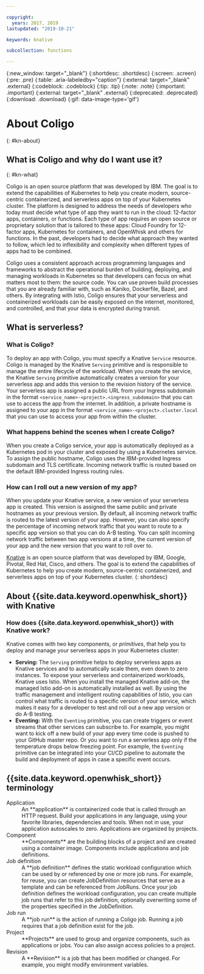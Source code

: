 ```yaml
---

copyright:
  years: 2017, 2019
lastupdated: "2019-10-21"

keywords: knative

subcollection: functions

---
```


{:new_window: target="_blank"}
{:shortdesc: .shortdesc}
{:screen: .screen}
{:pre: .pre}
{:table: .aria-labeledby="caption"}
{:external: target="_blank" .external}
{:codeblock: .codeblock}
{:tip: .tip}
{:note: .note}
{:important: .important}
{:external: target="_blank" .external}
{:deprecated: .deprecated}
{:download: .download}
{:gif: data-image-type='gif'}

# About Coligo
{: #kn-about}

## What is Coligo and why do I want use it? 
{: #kn-what}

Coligo is an open source platform that was developed by IBM. The goal is to extend the capabilities of Kubernetes to help you create modern, source-centric containerized, and serverless apps on top of your Kubernetes cluster. The platform is designed to address the needs of developers who today must decide what type of app they want to run in the cloud: 12-factor apps, containers, or functions. Each type of app requires an open source or proprietary solution that is tailored to these apps: Cloud Foundry for 12-factor apps, Kubernetes for containers, and OpenWhisk and others for functions. In the past, developers had to decide what approach they wanted to follow, which led to inflexibility and complexity when different types of apps had to be combined.

Coligo uses a consistent approach across programming languages and frameworks to abstract the operational burden of building, deploying, and managing workloads in Kubernetes so that developers can focus on what matters most to them: the source code. You can use proven build processes that you are already familiar with, such as Kaniko, Dockerfile, Bazel, and others. By integrating with Istio, Coligo ensures that your serverless and containerized workloads can be easily exposed on the internet, monitored, and controlled, and that your data is encrypted during transit.

## What is serverless?

### What is Coligo?
To deploy an app with Coligo, you must specify a Knative `Service` resource. Coligo is managed by the Knative `Serving` primitive and is responsible to manage the entire lifecycle of the workload. When you create the service, the Knative `Serving` primitive automatically creates a version for your serverless app and adds this version to the revision history of the service. Your serverless app is assigned a public URL from your Ingress subdomain in the format `<service_name>-<project>.<ingress_subdomain>` that you can use to access the app from the internet. In addition, a private hostname is assigned to your app in the format `<service_name>-<project>.cluster.local` that you can use to access your app from within the cluster.

### What happens behind the scenes when I create Coligo?
When you create a Coligo service, your app is automatically deployed as a Kubernetes pod in your cluster and exposed by using a Kubernetes service. To assign the public hostname, Coligo uses the IBM-provided Ingress subdomain and TLS certificate. Incoming network traffic is routed based on the default IBM-provided Ingress routing rules.

### How can I roll out a new version of my app?
When you update your Knative service, a new version of your serverless app is created. This version is assigned the same public and private hostnames as your previous version. By default, all incoming network traffic is routed to the latest version of your app. However, you can also specify the percentage of incoming network traffic that you want to route to a specific app version so that you can do A-B testing. You can split incoming network traffic between two app versions at a time, the current version of your app and the new version that you want to roll over to. 

[Knative](https://github.com/knative/docs) is an open source platform that was developed by IBM, Google, Pivotal, Red Hat, Cisco, and others. The goal is to extend the capabilities of Kubernetes to help you create modern, source-centric containerized, and serverless apps on top of your Kubernetes cluster. 
{: shortdesc}

## About {{site.data.keyword.openwhisk_short}} with Knative

### How does {{site.data.keyword.openwhisk_short}} with Knative work?
Knative comes with two key components, or _primitives_, that help you to deploy and manage your serverless apps in your Kubernetes cluster:

- **Serving:** The `Serving` primitive helps to deploy serverless apps as Knative services and to automatically scale them, even down to zero instances. To expose your serverless and containerized workloads, Knative uses Istio. When you install the managed Knative add-on, the managed Istio add-on is automatically installed as well. By using the traffic management and intelligent routing capabilities of Istio, you can control what traffic is routed to a specific version of your service, which makes it easy for a developer to test and roll out a new app version or do A-B testing.
- **Eventing:** With the `Eventing` primitive, you can create triggers or event streams that other services can subscribe to. For example, you might want to kick off a new build of your app every time code is pushed to your GitHub master repo. Or you want to run a serverless app only if the temperature drops below freezing point. For example, the `Eventing` primitive can be integrated into your CI/CD pipeline to automate the build and deployment of apps in case a specific event occurs.

## {{site.data.keyword.openwhisk_short}} terminology

<dl>
  <dt>Application</dt>
    <dd>An **application** is containerized code that is called through an HTTP request. Build your applications in any language, using your favorite libraries, dependencies and tools. When not in use, your application autoscales to zero. Applications are organized by projects.</dd>
  <dt>Component</dt>
    <dd>**Components** are the building blocks of a project and are created using a container image.  Components include applications and job definitions. </dd>
  <dt>Job definition</dt>
    <dd>A **job definition** defines the static workload configuration which can be used by or referenced by one or more job runs.  For example, for reuse, you can create JobDefinition resources that serve as a template and can be referenced from JobRuns. Once your job definition defines the workload configuration, you can create multiple job runs that refer to this job definition, optionally overwriting some of the properties specified in the JobDefinition. </dd>
  <dt>Job run</dt>
    <dd>A **job run** is the action of running a Coligo job.  Running a job requires that a job definition exist for the job. </dd> 
  <dt>Project</dt>
    <dd>**Projects** are used to group and organize components, such as applications or jobs. You can also assign access policies to a project.</dd> 
  <dt>Revision</dt>
    <dd>A **Revision** is a job that has been modified or changed. For example, you might modify environment variables.</dd> 
<dl>

